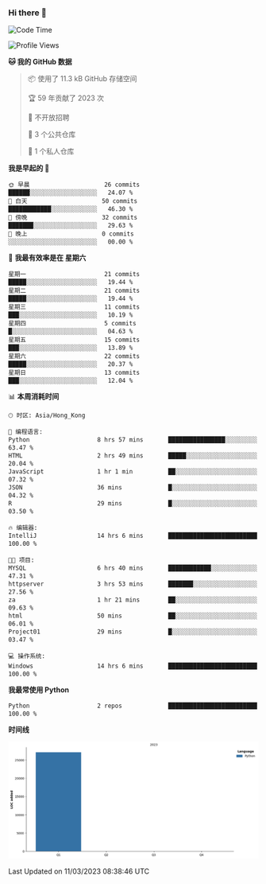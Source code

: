 ### Hi there 👋

<!--
**Mrzqd/Mrzqd** is a ✨ _special_ ✨ repository because its `README.md` (this file) appears on your GitHub profile.

Here are some ideas to get you started:

- 🔭 I’m currently working on ...
- 🌱 I’m currently learning ...
- 👯 I’m looking to collaborate on ...
- 🤔 I’m looking for help with ...
- 💬 Ask me about ...
- 📫 How to reach me: ...
- 😄 Pronouns: ...
- ⚡ Fun fact: ...
-->
<!--START_SECTION:waka-->
![Code Time](http://img.shields.io/badge/Code%20Time-50%20hrs%2035%20mins-blue)

![Profile Views](http://img.shields.io/badge/%E4%B8%AA%E4%BA%BA%E8%B5%84%E6%96%99%E8%A7%82%E7%9C%8B%E6%AC%A1%E6%95%B0-9-blue)

**🐱 我的 GitHub 数据** 

> 📦  使用了 11.3 kB GitHub 存储空间 
 > 
> 🏆 59 年贡献了 2023 次
 > 
> 🚫 不开放招聘
 > 
> 📜 3 个公共仓库 
 > 
> 🔑 1 个私人仓库 
 > 
**我是早起的 🐤** 

```text
🌞 早晨                     26 commits          ██████░░░░░░░░░░░░░░░░░░░   24.07 % 
🌆 白天                     50 commits          ████████████░░░░░░░░░░░░░   46.30 % 
🌃 傍晚                     32 commits          ███████░░░░░░░░░░░░░░░░░░   29.63 % 
🌙 晚上                     0 commits           ░░░░░░░░░░░░░░░░░░░░░░░░░   00.00 % 
```
📅 **我最有效率是在 星期六** 

```text
星期一                      21 commits          █████░░░░░░░░░░░░░░░░░░░░   19.44 % 
星期二                      21 commits          █████░░░░░░░░░░░░░░░░░░░░   19.44 % 
星期三                      11 commits          ███░░░░░░░░░░░░░░░░░░░░░░   10.19 % 
星期四                      5 commits           █░░░░░░░░░░░░░░░░░░░░░░░░   04.63 % 
星期五                      15 commits          ███░░░░░░░░░░░░░░░░░░░░░░   13.89 % 
星期六                      22 commits          █████░░░░░░░░░░░░░░░░░░░░   20.37 % 
星期日                      13 commits          ███░░░░░░░░░░░░░░░░░░░░░░   12.04 % 
```


📊 **本周消耗时间** 

```text
🕑︎ 时区: Asia/Hong_Kong

💬 编程语言: 
Python                   8 hrs 57 mins       ████████████████░░░░░░░░░   63.47 % 
HTML                     2 hrs 49 mins       █████░░░░░░░░░░░░░░░░░░░░   20.04 % 
JavaScript               1 hr 1 min          ██░░░░░░░░░░░░░░░░░░░░░░░   07.32 % 
JSON                     36 mins             █░░░░░░░░░░░░░░░░░░░░░░░░   04.32 % 
R                        29 mins             █░░░░░░░░░░░░░░░░░░░░░░░░   03.50 % 

🔥 编辑器: 
IntelliJ                 14 hrs 6 mins       █████████████████████████   100.00 % 

🐱‍💻 项目: 
MYSQL                    6 hrs 40 mins       ████████████░░░░░░░░░░░░░   47.31 % 
httpserver               3 hrs 53 mins       ███████░░░░░░░░░░░░░░░░░░   27.56 % 
za                       1 hr 21 mins        ██░░░░░░░░░░░░░░░░░░░░░░░   09.63 % 
html                     50 mins             ██░░░░░░░░░░░░░░░░░░░░░░░   06.01 % 
Project01                29 mins             █░░░░░░░░░░░░░░░░░░░░░░░░   03.47 % 

💻 操作系统: 
Windows                  14 hrs 6 mins       █████████████████████████   100.00 % 
```

**我最常使用 Python** 

```text
Python                   2 repos             █████████████████████████   100.00 % 
```



**时间线**

![Lines of Code chart](https://raw.githubusercontent.com/Mrzqd/Mrzqd/main/assets/bar_graph.png)


 Last Updated on 11/03/2023 08:38:46 UTC
<!--END_SECTION:waka-->
